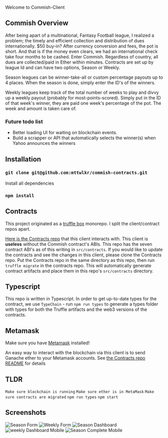 Welcome to Commish-Client

## Commish Overview

After being apart of a multinational, Fantasy Football league, I realized a problem; the timely and efficient collection and distribution of dues internationally. \$50 buy-in? After currency conversion and fees, the pot is short. And that is if the money even clears, we had an international check take four months to be cashed. Enter Commish. Regardless of country, all dues are collected/paid in Ether within minutes. Contracts are set up by league Id and can have two options, Season or Weekly.

Season leagues can be winner-take-all or custom percentage payouts up to 4 places. When the season is done, simply enter the ID's of the winners.

Weekly leagues keep track of the total number of weeks to play and divvy up a weekly payout (probably for most-points-scored). Simply put in the ID of that week's winner, they are paid one week's percentage of the pot. The week and amount is taken care of.

### Future todo list

- Better loading UI for waiting on blockchain events.
- Build a scrapper or API that automatically selects the winner(s) when Yahoo announces the winners

## Installation

### `git clone git@github.com:mttwlkr/commish-contracts.git`

Install all dependencies

### `npm install`

## Contracts

This project originated as a [truffle box](https://www.trufflesuite.com/boxes) monorepo. I split the client/contract repos apart.

[Here is the Contracts repo](https://github.com/mttwlkr/commish-contracts) that this client interacts with. This client is **useless** without the Commish contract's ABIs. This repo has the seven contract ABI's as of this writing in `src/contracts`. If you would like to update the contracts and see the changes in this client, please clone the Contracts repo. Put the Contracts repo in the same directory as this repo, then run `truffle migrate` in the contracts repo. This will automatically generate contract artifacts and place them in this repo's `src/contracts` directory.

## Typescript

This repo is written in Typescript. In order to get up-to-date types for the contract, we use `TypeChain` - run `npm run types` to generate a types folder with types for both the Truffle artifacts and the web3 versions of the contracts.

## Metamask

Make sure you have [Metamask](https://www.trufflesuite.com/ganache) installed!

An easy way to interact with the blockchain via this client is to send Ganache ether to your Metamask accounts. See [the Contracts repo README](https://github.com/mttwlkr/commish-contracts) for details

## TLDR

`Make sure blockchain is running`
`Make sure ether is in MetaMask`
`Make sure contracts are migrated`
`npm run types`
`npm start`

## Screenshots

![Season Form](https://user-images.githubusercontent.com/30199861/87820289-0f0ed280-c82b-11ea-910b-a660201c32ad.png)
![Weekly Form](https://user-images.githubusercontent.com/30199861/87820300-1635e080-c82b-11ea-98c2-3efe376cb5a9.png)
![Season Dashboard](https://user-images.githubusercontent.com/30199861/87820313-1a61fe00-c82b-11ea-89df-97f990920d01.png)
![weekly Dashboard Mobile](https://user-images.githubusercontent.com/30199861/87820295-1209c300-c82b-11ea-8266-f2f747d91c9f.png)
![Season Complete Mobile](https://user-images.githubusercontent.com/30199861/87820312-19c96780-c82b-11ea-9f22-45d322879dd9.png)
